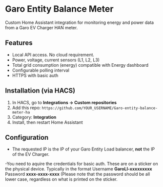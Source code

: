 # Garo Entity Balance Meter

Custom Home Assistant integration for monitoring energy and power data from a Garo EV Charger HAN meter.

## Features

- Local API access. No cloud requirement.
- Power, voltage, current sensors (L1, L2, L3)
- Total grid consumption (energy) compatible with Energy dashboard
- Configurable polling interval
- HTTPS with basic auth

## Installation (via HACS)

1. In HACS, go to **Integrations → Custom repositories**
2. Add this repo: `https://github.com/YOUR_USERNAME/Garo-entity-balance-meter-ha`
3. Category: **Integration**
4. Install, then restart Home Assistant

## Configuration
- The requested IP is the IP of your Garo Entity Load balancer, **not** the IP of the EV Charger.

-You need to aquire the credentials for basic auth. These are on a sticker
on the physical device. Typically in the format 
Username **GaroLI-xxxxxxxxx**
Password **xxxx-xxxx-xxxx** (Please note that the password should be all lower case, regardless on what is printed on the sticker.

